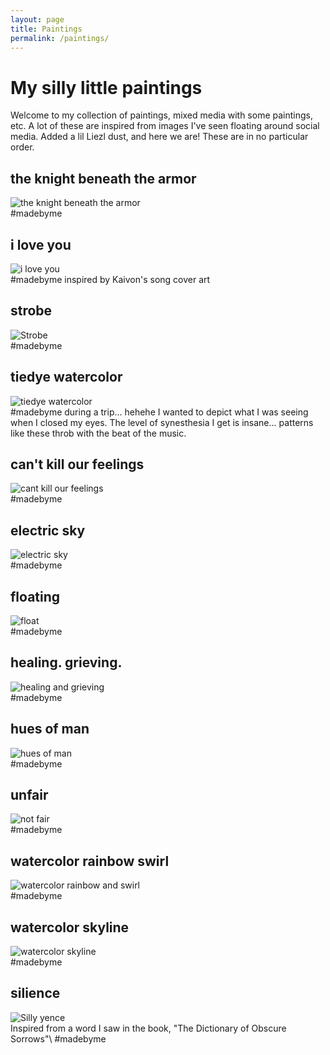 ```yaml
---
layout: page
title: Paintings
permalink: /paintings/
---
```


# My silly little paintings
Welcome to my collection of paintings, mixed media with some paintings, etc.  A lot of these are inspired from images I've seen floating around social media. Added a lil Liezl dust, and here we are! These are in no particular order.

## the knight beneath the armor
<div id="the-knight-beneath-the-armor">
    <img src="{{ '/assets/img/knightbeneaththearmor.jpg' | prepend: site.baseurl }}" alt="the knight beneath the armor">
</div>
#madebyme

## i love you
<div id="ily">
    <img src="{{ '/assets/img/ily.jpg' | prepend: site.baseurl }}" alt="i love you">
</div>
#madebyme inspired by Kaivon's song cover art

## strobe
<div id="strobe">
    <img src="{{ '/assets/img/strobe.jpg' | prepend: site.baseurl }}" alt="Strobe">
</div>
#madebyme

## tiedye watercolor
<div id="tiedye">
    <img src="{{ '/assets/img/psychedelic.watercolor.jpg' | prepend: site.baseurl }}" alt="tiedye watercolor">
</div>
#madebyme during a trip... hehehe I wanted to depict what I was seeing when I closed my eyes.  The level of synesthesia I get is insane... patterns like these throb with the beat of the music. 

## can't kill our feelings
<div id="cantkillourfeelings">
    <img src="{{ '/assets/img/cantkillourfeelings.jpg' | prepend: site.baseurl }}" alt="cant kill our feelings">
</div>
#madebyme

## electric sky
<div id="electricsky">
    <img src="{{ '/assets/img/electricsky.jpg' | prepend: site.baseurl }}" alt="electric sky">
</div>
#madebyme

## floating
<div id="floating">
    <img src="{{ '/assets/img/floating.jpg' | prepend: site.baseurl }}" alt="float">
</div>
#madebyme

## healing. grieving.
<div id="healing.grieving">
    <img src="{{ '/assets/img/healing.grieving.jpg' | prepend: site.baseurl }}" alt="healing and grieving">
</div>
#madebyme

## hues of man
<div id="huesofman">
    <img src="{{ '/assets/img/huesofman.jpg' | prepend: site.baseurl }}" alt="hues of man">
</div>
#madebyme

## unfair
<div id="unfair">
    <img src="{{ '/assets/img/unfair.jpg' | prepend: site.baseurl }}" alt="not fair">
</div>
#madebyme

## watercolor rainbow swirl
<div id="watercolor rainbow swirl">
    <img src="{{ '/assets/img/watercolor.rainbowswirl.jpg' | prepend: site.baseurl }}" alt="watercolor rainbow and swirl">
</div>
#madebyme

## watercolor skyline
<div id="watercolor.skyline">
    <img src="{{ '/assets/img/watercolor.skyline.jpg' | prepend: site.baseurl }}" alt="watercolor skyline">
</div>
#madebyme

## silience
<div id="silience">
    <img src="{{ '/assets/img/silience.jpg' | prepend: site.baseurl }}" alt="Silly yence">
</div>
Inspired from a word I saw in the book, "The Dictionary of Obscure Sorrows"\
#madebyme